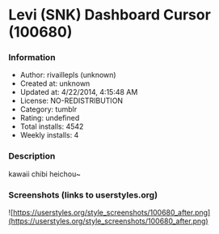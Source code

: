 # Levi (SNK) Dashboard Cursor (100680)

### Information
- Author: rivaillepls (unknown)
- Created at: unknown
- Updated at: 4/22/2014, 4:15:48 AM
- License: NO-REDISTRIBUTION
- Category: tumblr
- Rating: undefined
- Total installs: 4542
- Weekly installs: 4


### Description
kawaii chibi heichou~


### Screenshots (links to userstyles.org)
![https://userstyles.org/style_screenshots/100680_after.png](https://userstyles.org/style_screenshots/100680_after.png)


